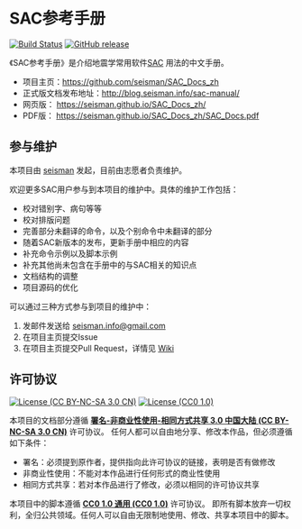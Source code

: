 # SAC参考手册

[![Build Status](https://travis-ci.org/seisman/SAC_Docs_zh.svg?branch=master)](https://travis-ci.org/seisman/SAC_Docs_zh)
[![GitHub release](https://img.shields.io/github/release/seisman/SAC_Docs_zh.svg)](https://github.com/seisman/SAC_Docs_zh/releases)

《SAC参考手册》是介绍地震学常用软件[SAC](http://ds.iris.edu/ds/nodes/dmc/forms/sac/)
用法的中文手册。

- 项目主页：https://github.com/seisman/SAC_Docs_zh
- 正式版文档发布地址：http://blog.seisman.info/sac-manual/
- 网页版： https://seisman.github.io/SAC_Docs_zh/
- PDF版： https://seisman.github.io/SAC_Docs_zh/SAC_Docs.pdf

## 参与维护

本项目由 [seisman](https://github.com/seisman) 发起，目前由志愿者负责维护。

欢迎更多SAC用户参与到本项目的维护中。具体的维护工作包括：

- 校对错别字、病句等等
- 校对排版问题
- 完善部分未翻译的命令，以及个别命令中未翻译的部分
- 随着SAC新版本的发布，更新手册中相应的内容
- 补充命令示例以及脚本示例
- 补充其他尚未包含在手册中的与SAC相关的知识点
- 文档结构的调整
- 项目源码的优化

可以通过三种方式参与到项目的维护中：

1. 发邮件发送给 [seisman.info@gmail.com]()
2. 在项目主页提交Issue
3. 在项目主页提交Pull Request，详情见 [Wiki](https://github.com/seisman/SAC_Docs_zh/wiki)

## 许可协议

[![License (CC BY-NC-SA 3.0 CN)](https://img.shields.io/badge/license-CC%20BY--NC--SA%203.0%20CN-red.svg)](http://creativecommons.org/licenses/by-nc-sa/3.0/cn/)
[![License (CC0 1.0)](https://img.shields.io/badge/license-CC0%201.0-blue.svg)](https://creativecommons.org/publicdomain/zero/1.0/)

本项目的文档部分遵循 [**署名-非商业性使用-相同方式共享 3.0 中国大陆 (CC BY-NC-SA 3.0 CN)**](http://creativecommons.org/licenses/by-nc-sa/3.0/cn/) 许可协议。
任何人都可以自由地分享、修改本作品，但必须遵循如下条件：

- 署名：必须提到原作者，提供指向此许可协议的链接，表明是否有做修改
- 非商业性使用：不能对本作品进行任何形式的商业性使用
- 相同方式共享：若对本作品进行了修改，必须以相同的许可协议共享

本项目中的脚本遵循 [**CC0 1.0 通用 (CC0 1.0)**](https://creativecommons.org/publicdomain/zero/1.0/deed.zh) 许可协议。
即所有脚本放弃一切权利，全归公共领域。任何人可以自由无限制地使用、修改、共享本项目中的脚本。
